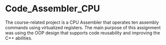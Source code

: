 # Code_Assembler_CPU

The course-related project is a CPU Assembler that operates ten assembly commands using virtualized
registers. The main purpose of this assignment was using the OOP design that supports code reusability and
improving the C++ abilities.
